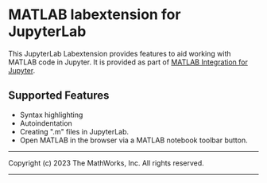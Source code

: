 # MATLAB labextension for JupyterLab

This JupyterLab Labextension provides features to aid working
with MATLAB code in Jupyter. It is provided as
part of [MATLAB Integration for Jupyter](https://github.com/mathworks/jupyter-matlab-proxy#matlab-integration-for-jupyter).

## Supported Features
* Syntax highlighting
* Autoindentation
* Creating ".m" files in JupyterLab. 
* Open MATLAB in the browser via a MATLAB notebook toolbar button.

----

Copyright (c) 2023 The MathWorks, Inc. All rights reserved.

----
